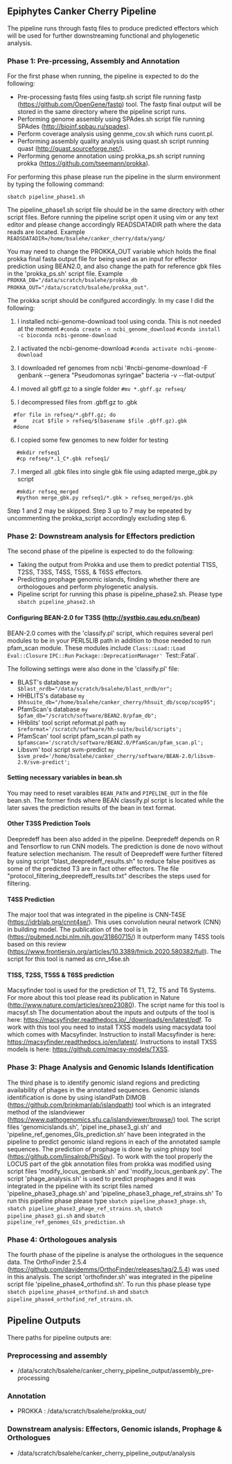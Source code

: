 ## Epiphytes Canker Cherry Pipeline

The pipeline runs through fastq files to produce predicted effectors which will be used for further downstreaming functional and phylogenetic analysis.

### Phase 1: Pre-prcessing, Assembly and Annotation

For the first phase when running, the pipeline is expected to do the following:
- Pre-processing fastq files using fastp.sh script file running fastp (https://github.com/OpenGene/fastp) tool. The fastp final output will be stored in the same directory where the pipeline script runs.
- Performing genome assembly using SPAdes.sh script file running SPAdes (http://bioinf.spbau.ru/spades).
- Perform coverage analysis using genme_cov.sh which runs cuont.pl.
- Performing assembly quality analysis using quast.sh script running quast (http://quast.sourceforge.net/).
- Performing genome annotation using prokka_ps.sh script running prokka (https://github.com/tseemann/prokka).

For performing this phase please run the pipeline in the slurm environment by typing the following command:
```
sbatch pipeline_phase1.sh
```
The pipeline_phase1.sh script file should be in the same directory with other script files.
Before running the pipeline script open it using vim or any text editor and please change accordingly READSDATADIR path where the data reads are located.
Example `READSDATADIR=/home/bsalehe/canker_cherry/data/yang/`


You may need to change the PROKKA_OUT variable which holds the final prokka final fasta output file for being used as an input for effector prediction using BEAN2.0, and also change the path for reference gbk files in the 'prokka_ps.sh' script file.
Example `PROKKA_DB="/data/scratch/bsalehe/prokka_db` `PROKKA_OUT="/data/scratch/bsalehe/prokka_out"`. 

The prokka script should be conifgured accordingly. In my case I did the following:

1. I installed ncbi-genome-download tool using conda. This is not needed at the moment
`#conda create -n ncbi_genome_download`
`#conda install -c bioconda ncbi-genome-download`

2. I activated the ncbi-genome-download
`#conda activate ncbi-genome-download`

3. I downloaded ref genomes from ncbi
'#ncbi-genome-download -F genbank --genera "Pseudomonas syringae" bacteria -v --flat-output`

4. I moved all gbff.gz to a single folder
`#mv *.gbff.gz refseq/`

5. I decompressed files from .gbff.gz to .gbk
```
  #for file in refseq/*.gbff.gz; do
  #     zcat $file > refseq/$(basename $file .gbff.gz).gbk
  #done
```

6. I copied some few genomes to new folder for testing
```
   #mkdir refseq1
   #cp refseq/*.1_C*.gbk refseq1/
```

7. I merged all .gbk files into single gbk file using adapted merge_gbk.py script
```
   #mkdir refseq_merged
   #python merge_gbk.py refseq1/*.gbk > refseq_merged/ps.gbk
```
Step 1 and 2 may be skipped. Step 3 up to 7 may be repeated by uncommenting the prokka_script accordingly excluding step 6.

### Phase 2: Downstream analysis for Effectors prediction
The second phase of the pipeline is expected to do the following:
- Taking the output from Prokka and use them to predict potential T1SS, T2SS, T3SS, T4SS, T5SS, & T6SS  effectors. 
- Predicting prophage genomic islands, finding whether there are orthologoues and perform phylogenetic analysis.
- Pipeline script for running this phase is pipeline_phase2.sh. Please type `sbatch pipeline_phase2.sh`

#### Configuring BEAN-2.0 for T3SS (http://systbio.cau.edu.cn/bean)
BEAN-2.0 comes with the 'classify.pl' script, which requires several perl modules to be in your PERL5LIB path in addition to those needed to run
pfam_scan module. These modules include `Class::Load::Load` `Eval::Closure` `IPC::Run` `Package::DeprecationManager' `Test::Fatal`.

The following settings were also done in the 'classify.pl' file:
- BLAST's database
`my $blast_nrdb="/data/scratch/bsalehe/blast_nrdb/nr";`
- HHBLITS's database
`my $hhsuite_db="/home/bsalehe/canker_cherry/hhsuit_db/scop/scop95";`
- PfamScan's database
`my $pfam_db="/scratch/software/BEAN2.0/pfam_db";`
- HHblits' tool script reformat.pl path
`my $reformat='/scratch/software/hh-suite/build/scripts';`
- PfamScan' tool script pfam_scan.pl path
`my $pfamscan='/scratch/software/BEAN2.0/PfamScan/pfam_scan.pl';`
- Libsvm' tool script svm-predict
`my $svm_pred='/home/bsalehe/canker_cherry/software/BEAN-2.0/libsvm-2.9/svm-predict';`

#### Setting necessary variables in bean.sh
You may need to reset varaibles `BEAN_PATH` and `PIPELINE_OUT` in the file bean.sh. The former finds where BEAN classify.pl script is located while the later saves the prediction results of the bean in text format.

#### Other T3SS Prediction Tools
Deepredeff has been also added in the pipeline. Deepredeff depends on R and Tensorflow to run CNN models. The prediction is done de novo without feature selection mechanism. The result of Deepredeff were further filtered by using script "blast_deepredeff_results.sh" to reduce false positives as some of the predicted T3 are in fact other effectors. The file "protocol_filtering_deepredeff_results.txt" describes the steps used for filtering. 

#### T4SS Prediction
The major tool that was integrated in the pipeline is CNN-T4SE (https://idrblab.org/cnnt4se/). This uses convolution neural network (CNN) in building model. The publication of the tool is in (https://pubmed.ncbi.nlm.nih.gov/31860715/) It outperform many T4SS tools based on this review (https://www.frontiersin.org/articles/10.3389/fmicb.2020.580382/full). The script for this tool is named as cnn_t4se.sh

#### T1SS, T2SS, T5SS & T6SS prediction
Macsyfinder tool is used for the prediction of T1, T2, T5 and T6 Systems. For more about this tool please read its publication in Nature (http://www.nature.com/articles/srep23080). The script name for this tool is macsyf.sh
The documentation about the inputs and outputs of the tool is here: https://macsyfinder.readthedocs.io/_/downloads/en/latest/pdf. To work with this tool you need to install TXSS models using macsydata tool which comes with Macsyfinder. Instruction to install Macsyfinder is here: https://macsyfinder.readthedocs.io/en/latest/. Instructions to install TXSS models is here: https://github.com/macsy-models/TXSS.

### Phase 3: Phage Analysis and Genomic Islands Identification
The third phase is to identify genomic island regions and predicting availability of phages in the annotated sequences.
Genomic islands identification is done by using islandPath DIMOB (https://github.com/brinkmanlab/islandpath) tool which is an integrated method of the islandviewer (https://www.pathogenomics.sfu.ca/islandviewer/browse/) tool. The script files 'genomicislands.sh', 'pipel
ine_phase3_gi.sh' and 'pipeline_ref_genomes_GIs_prediction.sh' have been integrated in the pipeline to predict genomic island regions in each of the annotated sample sequences. The prediction of prophage is done by using phispy tool (https://github.com/linsalrob/PhiSpy). To work with the tool properly the LOCUS part of the gbk annotation files from prokka was modified using script files 'modify_locus_genbank.sh' and 'modify_locus_genbank.py'. The script 'phage_analysis.sh' is used to predict prophages and it was integrated in the pipeline with its script files named 'pipeline_phase3_phage.sh' and 'pipeline_phase3_phage_ref_strains.sh'
To run this pipeline phase please type `sbatch pipeline_phase3_phage.sh`, `sbatch pipeline_phase3_phage_ref_strains.sh`, `sbatch pipeline_phase3_gi.sh` and `sbatch pipeline_ref_genomes_GIs_prediction.sh`

### Phase 4: Orthologoues analysis
The fourth phase of the pipeline is analyse the orthologues in the sequence data. The OrthoFinder 2.5.4 (https://github.com/davidemms/OrthoFinder/releases/tag/2.5.4) was used in this analysis. The script 'orthofinder.sh' was integrated in the pipeline script file 'pipeline_phase4_orthofind.sh'.
To run this phase please type `sbatch pipeline_phase4_orthofind.sh` and `sbatch pipeline_phase4_orthofind_ref_strains.sh`.

## Pipeline Outputs
There paths for pipeline outputs are:

### Preprocessing and assembly 
- /data/scratch/bsalehe/canker_cherry_pipeline_output/assembly_pre-processing

### Annotation
- PROKKA : /data/scratch/bsalehe/prokka_out/

### Downstream analysis: Effectors, Genomic islands, Prophage & Orthologues
- /data/scratch/bsalehe/canker_cherry_pipeline_output/analysis

